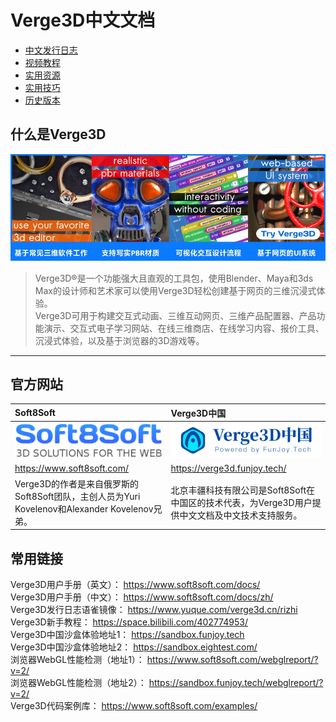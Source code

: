 # Verge3D中文文档
- [中文发行日志](/releases_notes/)  
- [视频教程](/tutorials)  
- [实用资源](/useful_links)  
- [实用技巧](/tips/)  
- [历史版本](/verge3d_archive)  

## 什么是Verge3D

![](_media/verge3d_features.jpg ":no-zoom")

> Verge3D®是一个功能强大且直观的工具包，使用Blender、Maya和3ds Max的设计师和艺术家可以使用Verge3D轻松创建基于网页的三维沉浸式体验。  
> Verge3D可用于构建交互式动画、三维互动网页、三维产品配置器、产品功能演示、交互式电子学习网站、在线三维商店、在线学习内容、报价工具、沉浸式体验，以及基于浏览器的3D游戏等。
___

## 官方网站

| **Soft8Soft** | **Verge3D中国** |
| :- | :- |
| ![Soft8Soft](_media/soft8soft_logo.png ":no-zoom") | ![Verge3D中国](_media/verge3d_logo.svg ":no-zoom") |
| https://www.soft8soft.com/ | https://verge3d.funjoy.tech/ |
| Verge3D的作者是来自俄罗斯的Soft8Soft团队，主创人员为Yuri Kovelenov和Alexander Kovelenov兄弟。 | 北京丰疆科技有限公司是Soft8Soft在中国区的技术代表，为Verge3D用户提供中文文档及中文技术支持服务。  |

## 常用链接
Verge3D用户手册（英文）： https://www.soft8soft.com/docs/  
Verge3D用户手册（中文）： https://www.soft8soft.com/docs/zh/  
Verge3D发行日志语雀镜像： https://www.yuque.com/verge3d.cn/rizhi  
Verge3D新手教程： https://space.bilibili.com/402774953/  
Verge3D中国沙盒体验地址1： https://sandbox.funjoy.tech  
Verge3D中国沙盒体验地址2： https://sandbox.eightest.com/  
浏览器WebGL性能检测（地址1）： https://www.soft8soft.com/webglreport/?v=2/  
浏览器WebGL性能检测（地址2）： https://sandbox.funjoy.tech/webglreport/?v=2/  
Verge3D代码案例库： https://www.soft8soft.com/examples/  

